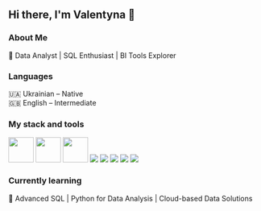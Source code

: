 ## Hi there, I'm Valentyna 👋  

### About Me  
🔹 Data Analyst | SQL Enthusiast | BI Tools Explorer  

### Languages  
🇺🇦 Ukrainian – Native  
🇬🇧 English – Intermediate  

### My stack and tools  
<p align="left">
  <img src="https://cdn.jsdelivr.net/gh/devicons/devicon/icons/python/python-original.svg" width="50"/>
  <img src="https://cdn.jsdelivr.net/gh/devicons/devicon/icons/git/git-original.svg" width="50"/>
  <img src="https://cdn.jsdelivr.net/gh/devicons/devicon/icons/vscode/vscode-original.svg" width="50"/>
  <img src="https://img.shields.io/badge/SQL-4479A1?style=for-the-badge&logo=sql&logoColor=white"/>
  <img src="https://img.shields.io/badge/Power%20BI-F2C811?style=for-the-badge&logo=power%20bi&logoColor=black"/>
  <img src="https://img.shields.io/badge/Tableau-E97627?style=for-the-badge&logo=tableau&logoColor=white"/>
  <img src="https://img.shields.io/badge/Looker%20Studio-4285F4?style=for-the-badge&logo=google%20analytics&logoColor=white"/>
  <img src="https://img.shields.io/badge/BigQuery-669DF6?style=for-the-badge&logo=google%20cloud&logoColor=white"/>
</p>

### Currently learning  
📌 Advanced SQL | Python for Data Analysis | Cloud-based Data Solutions  


